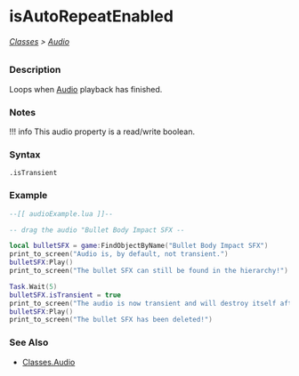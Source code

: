 # isAutoRepeatEnabled

###### [Classes](/core_api/raw_source) > [Audio](/core_api/classes/audio/AudioOverview)

### Description

Loops when [Audio](/core_api/classes/audio/AudioOverview) playback has finished.

### Notes
!!! info
    This audio property is a read/write boolean.

### Syntax

`.isTransient`

### Example

```lua
--[[ audioExample.lua ]]--

-- drag the audio "Bullet Body Impact SFX --

local bulletSFX = game:FindObjectByName("Bullet Body Impact SFX")
print_to_screen("Audio is, by default, not transient.")
bulletSFX:Play()
print_to_screen("The bullet SFX can still be found in the hierarchy!")

Task.Wait(5)
bulletSFX.isTransient = true
print_to_screen("The audio is now transient and will destroy itself after finishing.")
bulletSFX:Play()
print_to_screen("The bullet SFX has been deleted!")


```

### See Also

* [Classes.Audio](/core_api/classes/audio/AudioOverview)
